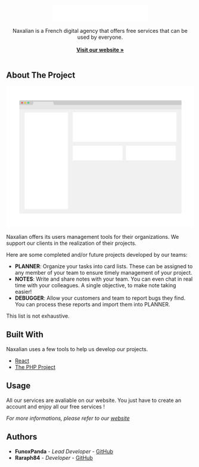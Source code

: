 <br/>
<p align="center">
  <a href="https://www.naxalian.fr/">
    <img src="https://github.com/Naxalian/.github/blob/main/profile/naxalian_3.png" alt="Logo" width="256">
  </a>

  <p align="center">
    Naxalian is a French digital agency that offers free services that can be used by everyone.
    <br/>
    <br/>
    <a href="https://www.naxalian.fr/"><strong>Visit our website »</strong></a>
    <br/>
    <br/>
  </p>
</p>



## About The Project

![Screen Shot](https://github.com/Naxalian/.github/blob/main/profile/screenshot.png)

Naxalian offers its users management tools for their organizations. We support our clients in the realization of their projects.

Here are some completed and/or future projects developed by our teams:
* **PLANNER**: Organize your tasks into card lists. These can be assigned to any member of your team to ensure timely management of your project.
* **NOTES**: Write and share notes with your team. You can even chat in real time with your colleagues. A single objective, to make note taking easier!
* **DEBUGGER**: Allow your customers and team to report bugs they find. You can process these reports and import them into PLANNER.

This list is not exhaustive.


## Built With

Naxalian uses a few tools to help us develop our projects.


* [React](https://github.com/facebook/react/)
* [The PHP Project](https://twitter.com/official_php)

## Usage

All our services are avaliable on our website. You just have to create an account and enjoy all our free services !

_For more informations, please refer to our [website](https://www.naxalian.fr/)_

## Authors

* **FunoxPanda** - *Lead Developer* - [GitHub](https://github.com/FunoxPanda)
* **Raraph84** - *Developer* - [GitHub](https://github.com/Raraph84)
